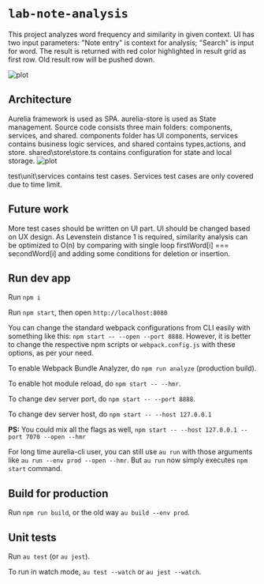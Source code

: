 # `lab-note-analysis`
This project analyzes word frequency and similarity in given context. UI has two input parameters: "Note entry" is context for analysis; "Search" is input for word. The result is returned with red color highlighted in result grid as first row. Old result row will be pushed down.

![plot](./doc/ui.png)

## Architecture
Aurelia framework is used as SPA. aurelia-store is used as State management. 
Source code consists three main folders: components, services, and shared. components folder has UI components, services contains business logic services, and shared contains types,actions, and store.
shared\store\store.ts contains configuration for state and local storage.
![plot](./doc/localstorage.png)  

test\unit\services contains test cases. Services test cases are only covered due to time limit. 

## Future work
More test cases should be written on UI part. UI should be changed based on UX design. As Levenstein distance 1 is required, similarity analysis can be optimized to O(n) by comparing with single loop firstWord[i] === secondWord[i] and adding some conditions for deletion or insertion. 
## Run dev app
Run  `npm i`

Run `npm start`, then open `http://localhost:8080`

You can change the standard webpack configurations from CLI easily with something like this: `npm start -- --open --port 8888`. However, it is better to change the respective npm scripts or `webpack.config.js` with these options, as per your need.

To enable Webpack Bundle Analyzer, do `npm run analyze` (production build).

To enable hot module reload, do `npm start -- --hmr`.

To change dev server port, do `npm start -- --port 8888`.

To change dev server host, do `npm start -- --host 127.0.0.1`

**PS:** You could mix all the flags as well, `npm start -- --host 127.0.0.1 --port 7070 --open --hmr`

For long time aurelia-cli user, you can still use `au run` with those arguments like `au run --env prod --open --hmr`. But `au run` now simply executes `npm start` command.

## Build for production

Run `npm run build`, or the old way `au build --env prod`.

## Unit tests

Run `au test` (or `au jest`).

To run in watch mode, `au test --watch` or `au jest --watch`.
